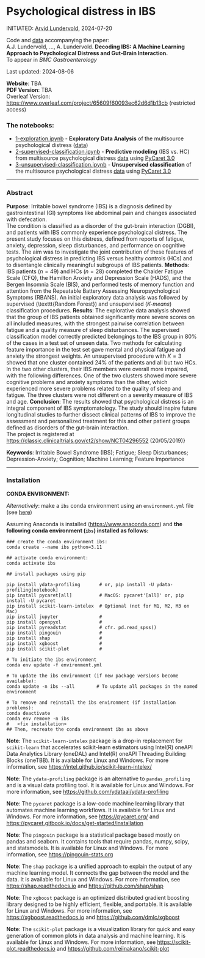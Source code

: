 # Psychological distress in IBS

INITIATED: [Arvid Lundervold](https://www.uib.no/en/persons/Arvid.Lundervold), 2024-07-20

Code and [data](./data/BGA_IBS_SSS_B_H_F_R_77x14.csv) accompanying the paper: <br>
A.J. Lundervold, ..., A. Lundervold. **Decoding IBS: A Machine Learning Approach to Psychological Distress and Gut-Brain Interaction.**<br> To appear in _BMC Gastroenterology_ 

Last updated: 2024-08-06

<!--

_BMC Gastroenterology_ 2024;xx:yy <br>


**Website**: <TBA><br>
**PDF Version**: <TBA>><br>
Overleaf Version: https://www.overleaf.com/project/65609f60093ec62d6d1b13cb (restricted access)<br>

-->

**Website**: TBA<br>
**PDF Version**: TBA<br>
Overleaf Version: https://www.overleaf.com/project/65609f60093ec62d6d1b13cb (restricted access)<br>


### The notebooks:

- [1-exploration.ipynb](./notebooks/1-exploration.ipynb) - **Exploratory Data Analysis** of the multisource psychological distress ([data](./data/))
- [2-supervised-classification.ipynb](./notebooks/2-supervised-classification.ipynb) - **Predictive modeling** (IBS vs. HC) from multisource psychological distress [data](./data/BGA_for_classification_77x13.csv) using [PyCaret 3.0](https://pycaret.gitbook.io/docs)
- [3-unsupervised-classification.ipynb](./notebooks/3-unsupervised-classification.ipynb) - **Unsupervised classification** of the multisource psychological distress [data](./data/BGA_for_classification_77x13.csv)  using [PyCaret 3.0](https://pycaret.gitbook.io/docs)

----


### Abstract

**Purpose**: Irritable bowel syndrome (IBS) is a diagnosis defined by gastrointestinal (GI) symptoms like abdominal pain and changes associated with defecation.  
The condition is classified as a disorder of the gut-brain interaction (DGBI), and patients with IBS commonly experience psychological distress. The present study focuses on this distress, defined from reports of fatigue, anxiety, depression, sleep disturbances, and performance on cognitive tests. The aim was to investigate the joint contribution of these features of psychological distress in predicting IBS versus healthy controls (HCs) and to disentangle clinically meaningful subgroups of IBS patients. 
**Methods**: IBS patients ($n = 49$) and HCs ($n = 28$) completed the Chalder Fatigue Scale (CFQ), the Hamilton Anxiety and Depression Scale (HADS), and the Bergen Insomnia Scale (BIS), and performed tests of memory function and attention from the Repeatable Battery Assessing Neuropsychological Symptoms (RBANS). An initial exploratory data analysis was followed by supervised (\texttt{Random Forest}) and unsupervised (_K-means_) classification procedures. 
**Results**: The explorative data analysis showed that the group of IBS patients obtained significantly more severe scores on all included measures, with the strongest pairwise correlation between fatigue and a quality measure of sleep disturbances. The supervised classification model correctly predicted belongings to the IBS group in 80% of the cases in a test set of unseen data. Two methods for calculating feature importance in the test set gave mental and physical fatigue and anxiety the strongest weights.
An unsupervised procedure with $K = 3$ showed that one cluster contained 24% of the patients and all but two HCs. In the two other clusters, their IBS members were overall more impaired, with the following differences. One of the two clusters showed more severe cognitive problems and anxiety symptoms than the other, which experienced more severe problems related to the quality of sleep and fatigue. The three clusters were not different on a severity measure of IBS and age.
**Conclusion**: The results showed that psychological distress is an integral component of IBS symptomatology. The study should inspire future longitudinal studies to further dissect clinical patterns of IBS  to improve the assessment and personalized treatment for this and other patient groups defined as disorders of the gut-brain interaction. <br>
The project is registered at https://classic.clinicaltrials.gov/ct2/show/NCT04296552 (20/05/2019)}

   
**Keywords**: Irritable Bowel Syndrome (IBS);  Fatigue; Sleep Disturbances; Depression-Anxiety; Cognition; Machine Learning; Feature Importance

-----

### Installation

**CONDA ENVIRONMENT:**

_Alternatively_: make a `ibs` conda environment using an `environment.yml` file (see [here](environment.yml))

Assuming Anaconda is installed (https://www.anaconda.com) and **the following conda environment (`ibs`) installed as follows:**

```
### create the conda environment ibs:
conda create --name ibs python=3.11

## activate conda environment:
conda activate ibs

## install packages using pip

pip install ydata-profiling       # or, pip install -U ydata-profiling[notebook]
pip install pycaret[all]          # MacOS: pycaret'[all]' or, pip install -U pycaret
pip install scikit-learn-intelex  # Optional (not for M1, M2, M3 on Mac)
pip install jupyter               #
pip install openpyxl              #
pip install pyreadstat            # cfr. pd.read_spss()
pip install pingouin              # 
pip install shap                  # 
pip install xgboost               # 
pip install scikit-plot           #

# To initiate the ibs environment 
conda env update -f environment.yml

# To update the ibs environment (if new package versions become available):
conda update -n ibs --all        # To update all packages in the named environment

# To remove and reinstall the ibs environment (if installation problems):
conda deactivate
conda env remove -n ibs
#   <fix installation>
## Then, recreate the conda environment ibs as above
```

**Note**: The `scikit-learn-intelex` package is a drop-in replacement for `scikit-learn` that accelerates scikit-learn estimators using Intel(R) oneAPI Data Analytics Library (oneDAL) and Intel(R) oneAPI Threading Building Blocks (oneTBB). It is available for Linux and Windows. For more information, see https://intel.github.io/scikit-learn-intelex/

**Note**: The `ydata-profiling` package is an alternative to `pandas_profiling` and is a visual data profiling tool. It is available for Linux and Windows. For more information, see https://github.com/ydataai/ydata-profiling

**Note**: The `pycaret` package is a low-code machine learning library that automates machine learning workflows. It is available for Linux and Windows. For more information, see https://pycaret.org/  and https://pycaret.gitbook.io/docs/get-started/installation   

**Note**: The `pingouin` package is a statistical package based mostly on pandas and seaborn. It contains tools that require pandas, numpy, scipy, and statsmodels. It is available for Linux and Windows. For more information, see https://pingouin-stats.org

**Note**: The `shap` package is a unified approach to explain the output of any machine learning model. It connects the gap between the model and the data. It is available for Linux and Windows. For more information, see https://shap.readthedocs.io and https://github.com/shap/shap

**Note**: The `xgboost` package is an optimized distributed gradient boosting library designed to be highly efficient, flexible, and portable. It is available for Linux and Windows. For more information, see https://xgboost.readthedocs.io and
https://github.com/dmlc/xgboost

**Note**: The `scikit-plot` package is a visualization library for quick and easy generation of common plots in data analysis and machine learning. It is available for Linux and Windows. For more information, see https://scikit-plot.readthedocs.io and https://github.com/reiinakano/scikit-plot
